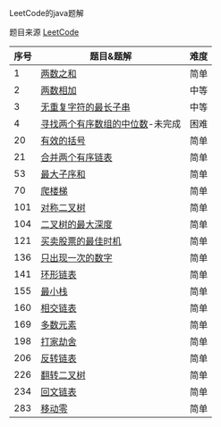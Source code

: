 LeetCode的java题解

题目来源 [LeetCode](https://leetcode-cn.com/problemset/all/)

|序号|题目&题解|难度|
|----|--------|----|
|1|[两数之和](https://github.com/RonCantWriteCode/LeetCodeJava/blob/master/src/main/java/cn/roncantwritecode/leetcodejava/twosum/TwoSum.md)|简单|
|2|[两数相加](https://github.com/RonCantWriteCode/LeetCodeJava/blob/master/src/main/java/cn/roncantwritecode/leetcodejava/addtwonumbers/AddTwoNumbers.md)|中等|
|3|[无重复字符的最长子串](https://github.com/RonCantWriteCode/LeetCodeJava/blob/master/src/main/java/cn/roncantwritecode/leetcodejava/lengthoflongestsubstring/LengthOfLongestSubstring.md)|中等|
|4|[寻找两个有序数组的中位数](https://github.com/RonCantWriteCode/LeetCodeJava/blob/master/src/main/java/cn/roncantwritecode/leetcodejava/findmediansortedarrays/FindMedianSortedArrays.md)-未完成|困难|
|20|[有效的括号](https://github.com/RonCantWriteCode/LeetCodeJava/blob/master/src/main/java/cn/roncantwritecode/leetcodejava/isvalid/IsValid.md)|简单|
|21|[合并两个有序链表](https://github.com/RonCantWriteCode/LeetCodeJava/blob/master/src/main/java/cn/roncantwritecode/leetcodejava/mergetwolists/MergeTwoLists.md)|简单|
|53|[最大子序和](https://github.com/RonCantWriteCode/LeetCodeJava/blob/master/src/main/java/cn/roncantwritecode/leetcodejava/maxsubarray/MaxSubArray.md)|简单|
|70|[爬楼梯](https://github.com/RonCantWriteCode/LeetCodeJava/blob/master/src/main/java/cn/roncantwritecode/leetcodejava/climbstairs/ClimbStairs.md)|简单|
|101|[对称二叉树](https://github.com/RonCantWriteCode/LeetCodeJava/blob/master/src/main/java/cn/roncantwritecode/leetcodejava/issymmetric/IsSymmetric.md)|简单|
|104|[二叉树的最大深度](https://github.com/RonCantWriteCode/LeetCodeJava/blob/master/src/main/java/cn/roncantwritecode/leetcodejava/maxdepth/MaxDepth.md)|简单|
|121|[买卖股票的最佳时机](https://github.com/RonCantWriteCode/LeetCodeJava/blob/master/src/main/java/cn/roncantwritecode/leetcodejava/maxprofit/MaxProfit.md)|简单|
|136|[只出现一次的数字](https://github.com/RonCantWriteCode/LeetCodeJava/blob/master/src/main/java/cn/roncantwritecode/leetcodejava/singlenumber/SingleNumber.md)|简单|
|141|[环形链表](https://github.com/RonCantWriteCode/LeetCodeJava/blob/master/src/main/java/cn/roncantwritecode/leetcodejava/hascycle/HasCycle.md)|简单|
|155|[最小栈](https://github.com/RonCantWriteCode/LeetCodeJava/blob/master/src/main/java/cn/roncantwritecode/leetcodejava/minstack/MinStack.md)|简单|
|160|[相交链表](https://github.com/RonCantWriteCode/LeetCodeJava/blob/master/src/main/java/cn/roncantwritecode/leetcodejava/getintersectionnode/GetIntersectionNode.md)|简单|
|169|[多数元素](https://github.com/RonCantWriteCode/LeetCodeJava/blob/master/src/main/java/cn/roncantwritecode/leetcodejava/majorityelement/MajorityElement.md)|简单|
|198|[打家劫舍](https://github.com/RonCantWriteCode/LeetCodeJava/blob/master/src/main/java/cn/roncantwritecode/leetcodejava/rob/Rob.md)|简单|
|206|[反转链表](https://github.com/RonCantWriteCode/LeetCodeJava/blob/master/src/main/java/cn/roncantwritecode/leetcodejava/reverselist/ReverseList.md)|简单|
|226|[翻转二叉树](https://github.com/RonCantWriteCode/LeetCodeJava/blob/master/src/main/java/cn/roncantwritecode/leetcodejava/inverttree/InvertTree.md)|简单|
|234|[回文链表](https://github.com/RonCantWriteCode/LeetCodeJava/blob/master/src/main/java/cn/roncantwritecode/leetcodejava/ispalindrome/IsPalindrome.md)|简单|
|283|[移动零](https://github.com/RonCantWriteCode/LeetCodeJava/blob/master/src/main/java/cn/roncantwritecode/leetcodejava/movezeroes/MoveZeroes.md)|简单|

